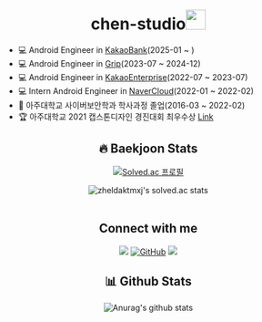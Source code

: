 <h1 align="center">chen-studio<img src="https://media.giphy.com/media/hvRJCLFzcasrR4ia7z/giphy.gif" width="35"></h1>

- :computer: Android Engineer in [KakaoBank](https://kakaobank.com)(2025-01 ~ )
- :computer: Android Engineer in [Grip](https://www.grip.show)(2023-07 ~ 2024-12)
- :computer: Android Engineer in [KakaoEnterprise](https://www.kakaowork.com/)(2022-07 ~ 2023-07)
- :computer: Intern Android Engineer in [NaverCloud](https://naver.worksmobile.com/)(2022-01 ~ 2022-02)
- :school: 아주대학교 사이버보안학과 학사과정 졸업(2016-03 ~ 2022-02)
- :trophy: 아주대학교 2021 캡스톤디자인 경진대회 최우수상 [Link](https://lincplus.ajou.ac.kr/acot/?m=30002&mode=view&idx=1049&returnURL=UE83UEJ3bHB4T0s5eUYxUjZjdm9RaGxWdlFVOXg2bEtuU0IvQWxQaHp6SEk2MktocGZZYk81SkROdDNGUG9jaw==)

<div align="center">

## 🔥 Baekjoon Stats

[![Solved.ac
프로필](http://mazassumnida.wtf/api/v2/generate_badge?boj=zheldaktmxj)](https://solved.ac/zheldaktmxj)


![zheldaktmxj's solved.ac stats](https://github-readme-solvedac.hyp3rflow.vercel.app/api/?handle=zheldaktmxj)
<br>
<br>

## Connect with me
<p align="center">
	<a href="mailto:ahmed.credit_@naver.com"><img src="https://img.shields.io/badge/Naver-03C75A?style=flat-square&logo=Naver&logoColor=white"/></a>
	<a href="https://github.com/chen-studio"><img src="https://img.shields.io/badge/github-%23181717.svg?style=plastic&logo=github&logoColor=white" alt="GitHub"/></a>
	<a href="mailto:ahmed.chenand35@gmail.com"><img src="https://img.shields.io/badge/Gmail-EA4335?style=flat-square&logo=Gmail&logoColor=white"/></a>
	
</p>

## 📊 Github Stats
![Anurag's github stats](https://github-readme-stats.vercel.app/api?username=chen-studio)

</div>
